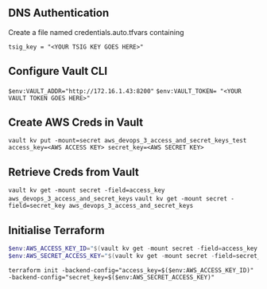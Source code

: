 ## DNS Authentication

Create a file named credentials.auto.tfvars containing

`tsig_key = "<YOUR TSIG KEY GOES HERE>"`

## Configure Vault CLI

`$env:VAULT_ADDR="http://172.16.1.43:8200"`
`$env:VAULT_TOKEN= "<YOUR VAULT TOKEN GOES HERE>"`

## Create AWS Creds in Vault

`vault kv put -mount=secret aws_devops_3_access_and_secret_keys_test access_key=<AWS ACCESS KEY> secret_key=<AWS SECRET KEY>`

## Retrieve Creds from Vault

`vault kv get -mount secret -field=access_key aws_devops_3_access_and_secret_keys`
`vault kv get -mount secret -field=secret_key aws_devops_3_access_and_secret_keys`

## Initialise Terraform

```powershell
$env:AWS_ACCESS_KEY_ID="$(vault kv get -mount secret -field=access_key aws_devops_3_access_and_secret_keys)"
$env:AWS_SECRET_ACCESS_KEY="$(vault kv get -mount secret -field=secret_key aws_devops_3_access_and_secret_keys)"
```

`terraform init -backend-config="access_key=$($env:AWS_ACCESS_KEY_ID)" -backend-config="secret_key=$($env:AWS_SECRET_ACCESS_KEY)"`
